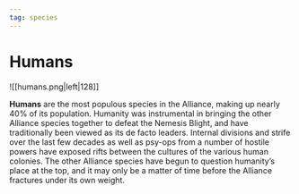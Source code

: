 ```yaml
---
tag: species
---
```

# Humans

![[humans.png|left|128]]

**Humans** are the most populous species in the Alliance, making up nearly 40% of its population. Humanity was instrumental in bringing the other Alliance species together to defeat the Nemesis Blight, and have traditionally been viewed as its de facto leaders. Internal divisions and strife over the last few decades as well as psy-ops from a number of hostile powers have exposed rifts between the cultures of the various human colonies. The other Alliance species have begun to question humanity’s place at the top, and it may only be a matter of time before the Alliance fractures under its own weight.